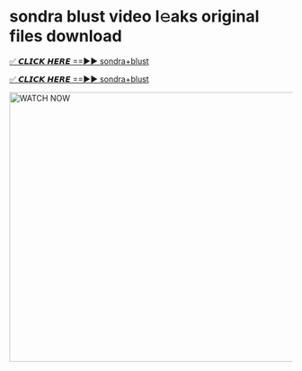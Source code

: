 # sondra blust video l𝚎aks original files download

<p><a href="https://mediafirer.com/sondra+blust&ref=titik" rel="nofollow">✅ 𝘾𝙇𝙄𝘾𝙆 𝙃𝙀𝙍𝙀 ==►► sondra+blust</a></p>

<p><a href="https://mediafirer.com/sondra+blust&ref=titik" rel="nofollow">✅ 𝘾𝙇𝙄𝘾𝙆 𝙃𝙀𝙍𝙀 ==►► sondra+blust</a></p>

<p><a rel="nofollow" title="WATCH NOW" href="https://mediafirer.com/sondra+blust&ref=titik"><img border="sondra+blust" height="480" width="854" title="WATCH NOW" alt="WATCH NOW" src="https://i.imgur.com/WiGg2rx.gif"></a></p>